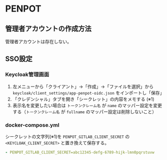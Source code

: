 # PENPOT

## 管理者アカウントの作成方法

管理者アカウントは存在しない。

## SSO設定

### Keycloak管理画面

1. 左メニューから「クライアント」→「作成」→「ファイルを選択」から `keycloak/client_settings/app-penpot-oidc.json` をインポートし「保存」
2. 「クレデンシャル」タブを開き「シークレット」の内容をメモする (※1)
3. 表示名を変更したい場合は `トークンクレーム名` が `name` のマッパー設定を変更する（`トークンクレーム名` が `fullname` のマッパー設定は削除しないこと）

### docker-compose.yml

シークレットの文字列(※1)を `PENPOT_GITLAB_CLIENT_SECRET` の `<KEYCLOAK_CLIENT_SECRET>` と置き換えて保存する。

```yaml
- PENPOT_GITLAB_CLIENT_SECRET=abc12345-defg-6789-hijk-lmn0pqrstuvw
```
